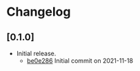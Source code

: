 # Changelog

## \[0.1.0]

- Initial release.
  - [be0e286](https://www.github.com/JonasKruckenberg/tauri-plugin-positioner/commit/be0e286bc699af4c8ce26488f01ac461c472debc) Initial commit on 2021-11-18
